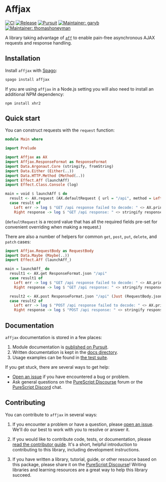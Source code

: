 # Affjax

[![CI](https://github.com/purescript-contrib/purescript-affjax/workflows/CI/badge.svg?branch=main)](https://github.com/purescript-contrib/purescript-affjax/actions?query=workflow%3ACI+branch%3Amain)
[![Release](https://img.shields.io/github/release/purescript-contrib/purescript-affjax.svg)](https://github.com/purescript-contrib/purescript-affjax/releases)
[![Pursuit](https://pursuit.purescript.org/packages/purescript-affjax/badge)](https://pursuit.purescript.org/packages/purescript-affjax)
[![Maintainer: garyb](https://img.shields.io/badge/maintainer-garyb-teal.svg)](https://github.com/garyb)
[![Maintainer: thomashoneyman](https://img.shields.io/badge/maintainer-thomashoneyman-teal.svg)](https://github.com/thomashoneyman)

A library taking advantage of [`aff`](https://github.com/purescript-contrib/purescript-aff) to enable pain-free asynchronous AJAX requests and response handling.

## Installation

Install `affjax` with [Spago](https://github.com/purescript/spago):

```sh
spago install affjax
```

If you are using `affjax` in a Node.js setting you will also need to install an additional NPM dependency:

```
npm install xhr2
```

## Quick start

You can construct requests with the `request` function:

```purescript
module Main where

import Prelude

import Affjax as AX
import Affjax.ResponseFormat as ResponseFormat
import Data.Argonaut.Core (stringify, fromString)
import Data.Either (Either(..))
import Data.HTTP.Method (Method(..))
import Effect.Aff (launchAff)
import Effect.Class.Console (log)

main = void $ launchAff $ do
  result <- AX.request (AX.defaultRequest { url = "/api", method = Left GET, responseFormat = ResponseFormat.json })
  case result of
    Left err -> log $ "GET /api response failed to decode: " <> AX.printError err
    Right response -> log $ "GET /api response: " <> stringify response.body
```

(`defaultRequest` is a record value that has all the required fields pre-set for convenient overriding when making a request.)

There are also a number of helpers for common `get`, `post`, `put`, `delete`, and `patch` cases:

```purescript
import Affjax.RequestBody as RequestBody
import Data.Maybe (Maybe(..))
import Effect.Aff (launchAff_)

main = launchAff_ do
  result1 <- AX.get ResponseFormat.json "/api"
  case result1 of
    Left err -> log $ "GET /api response failed to decode: " <> AX.printError err
    Right response -> log $ "GET /api response: " <> stringify response.body

  result2 <- AX.post ResponseFormat.json "/api" (Just (RequestBody.json (fromString "test")))
  case result2 of
    Left err -> log $ "POST /api response failed to decode: " <> AX.printError err
    Right response -> log $ "POST /api response: " <> stringify response.body
```

## Documentation

`affjax` documentation is stored in a few places:

1. Module documentation is [published on Pursuit](https://pursuit.purescript.org/packages/purescript-affjax).
2. Written documentation is kept in the [docs directory](./docs).
3. Usage examples can be found in [the test suite](./test).

If you get stuck, there are several ways to get help:

- [Open an issue](https://github.com/purescript-contrib/purescript-affjax/issues) if you have encountered a bug or problem.
- Ask general questions on the [PureScript Discourse](https://discourse.purescript.org) forum or the [PureScript Discord](https://discord.com/invite/sMqwYUbvz6) chat.

## Contributing

You can contribute to `affjax` in several ways:

1. If you encounter a problem or have a question, please [open an issue](https://github.com/purescript-contrib/purescript-affjax/issues). We'll do our best to work with you to resolve or answer it.

2. If you would like to contribute code, tests, or documentation, please [read the contributor guide](./CONTRIBUTING.md). It's a short, helpful introduction to contributing to this library, including development instructions.

3. If you have written a library, tutorial, guide, or other resource based on this package, please share it on the [PureScript Discourse](https://discourse.purescript.org)! Writing libraries and learning resources are a great way to help this library succeed.
